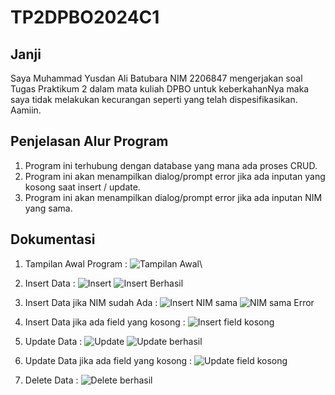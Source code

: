 # TP2DPBO2024C1

## Janji
Saya Muhammad Yusdan Ali Batubara NIM 2206847 mengerjakan soal Tugas 
Praktikum 2 dalam mata kuliah DPBO untuk keberkahanNya maka 
saya tidak melakukan kecurangan seperti yang telah dispesifikasikan. Aamiin.

## Penjelasan Alur Program
1. Program ini terhubung dengan database yang mana ada proses CRUD.
2. Program ini akan menampilkan dialog/prompt error jika ada inputan yang kosong saat insert / update.
3. Program ini akan menampilkan dialog/prompt error jika ada inputan NIM yang sama.

## Dokumentasi
1. Tampilan Awal Program :
   ![Tampilan Awal](https://github.com/mhmmdysdn/TP2DPBO2024C1/assets/119798315/14c9b4d7-a99a-458b-8f32-af92c17a0e62)\
   
2. Insert Data :
   ![Insert](https://github.com/mhmmdysdn/TP2DPBO2024C1/assets/119798315/87d8b482-eedb-43b9-a168-c85099c5b76b)
   ![Insert Berhasil](https://github.com/mhmmdysdn/TP2DPBO2024C1/assets/119798315/5402a9a6-cd8e-4241-a950-15cd48c21e5c)

3. Insert Data jika NIM sudah Ada :
   ![Insert NIM sama](https://github.com/mhmmdysdn/TP2DPBO2024C1/assets/119798315/5f72e3ba-38da-4752-bbe8-f60a2faae06c)
   ![NIM sama Error](https://github.com/mhmmdysdn/TP2DPBO2024C1/assets/119798315/70fa6a47-35e9-40d4-a35f-dc68f30a9b22)

4. Insert Data jika ada field yang kosong :
   ![Insert field kosong](https://github.com/mhmmdysdn/TP2DPBO2024C1/assets/119798315/af19acf9-869e-4249-b29c-3060cd646605)
   
5. Update Data :
   ![Update](https://github.com/mhmmdysdn/TP2DPBO2024C1/assets/119798315/ccd335da-6ab3-4d37-8bb7-1e19ab947137)
   ![Update berhasil](https://github.com/mhmmdysdn/TP2DPBO2024C1/assets/119798315/045d3824-c154-4c61-9ad7-5f1ddfc71975)

6. Update Data jika ada field yang kosong :
   ![Update field kosong](https://github.com/mhmmdysdn/TP2DPBO2024C1/assets/119798315/f5c59b18-cfb8-4402-965b-0d114d2bd06f)

7. Delete Data :
   ![Delete berhasil](https://github.com/mhmmdysdn/TP2DPBO2024C1/assets/119798315/3e7ec171-88d1-40c4-a84c-d604ba41b3ae)
